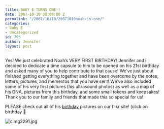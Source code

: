```yaml
---
title: BABY E TURNS ONE!!
date: 2007-10-10 00:00:00 Z
permalink: "/2007/10/10/20071010noah-is-one/"
categories:
- Baby E
- Uncategorized
id: 795
author: Jennifer
layout: post
---
```


Yes! We just celebrated Noah&#8217;s VERY FIRST BIRTHDAY! Jennifer and i decided to dedicate a time capsule to him to be opened on his 21st birthday and asked many of you to help contribute to that cause! We&#8217;ve just about finished getting everything together and have been overcome by the notes, letters, pictures, and mementos that you have sent! We&#8217;ve also included some of his very first pictures (his ultrasound photos) as well as a map of his DNA, pictures from this birthday, and some small tokens and keepsakes! Thank you to our family and friends that made this so special for us!

PLEASE check out all of his [birthday](http://www.flickr.com/photos/jenniferandJennifers_photos/sets/72157602349418442/ "birthday") pictures on our flikr site! (click on birthday 🙂

<img id="image190" alt="cimg2291.jpg" src="http://static.squarespace.com/static/50db6bb3e4b015296cd43789/50dfa5b1e4b0dc6320e0b5ea/50dfa5b1e4b0dc6320e0b69a/1192011485000/?format=original" />
